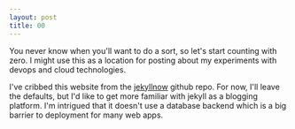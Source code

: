 ```yaml
---
layout: post
title: 00
---
```


You never know when you'll want to do a sort, so let's start counting with zero. I might use this as a location 
for posting about my experiments with devops and cloud technologies. 

I've cribbed this website from the [jekyllnow](https://github.com/barryclark/jekyll-now) github repo.
For now, I'll leave the defaults, but I'd like to get more familiar with jekyll as a blogging platform. 
I'm intrigued that it doesn't use a database backend which is a big barrier to deployment for many
web apps. 
